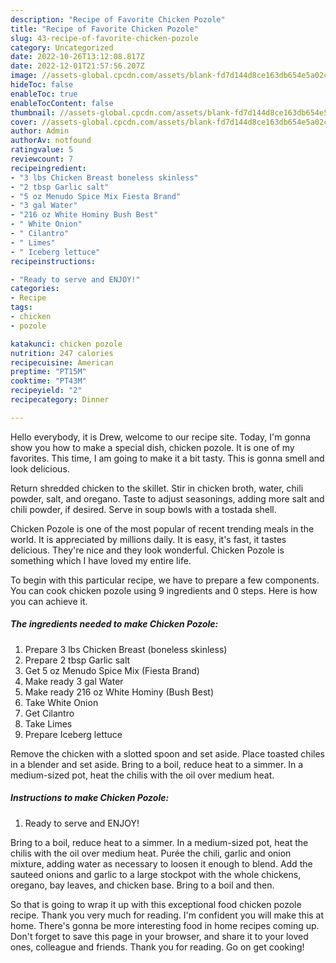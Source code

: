 ```yaml
---
description: "Recipe of Favorite Chicken Pozole"
title: "Recipe of Favorite Chicken Pozole"
slug: 43-recipe-of-favorite-chicken-pozole
category: Uncategorized
date: 2022-10-26T13:12:08.817Z
date: 2022-12-01T21:57:56.207Z
image: //assets-global.cpcdn.com/assets/blank-fd7d144d8ce163db654e5a02c40b08a2775adb7897d16e4062681dc7e1b2800f.png
hideToc: false
enableToc: true
enableTocContent: false
thumbnail: //assets-global.cpcdn.com/assets/blank-fd7d144d8ce163db654e5a02c40b08a2775adb7897d16e4062681dc7e1b2800f.png
cover: //assets-global.cpcdn.com/assets/blank-fd7d144d8ce163db654e5a02c40b08a2775adb7897d16e4062681dc7e1b2800f.png
author: Admin
authorAv: notfound
ratingvalue: 5
reviewcount: 7
recipeingredient:
- "3 lbs Chicken Breast boneless skinless"
- "2 tbsp Garlic salt"
- "5 oz Menudo Spice Mix Fiesta Brand"
- "3 gal Water"
- "216 oz White Hominy Bush Best"
- " White Onion"
- " Cilantro"
- " Limes"
- " Iceberg lettuce"
recipeinstructions:

- "Ready to serve and ENJOY!"
categories:
- Recipe
tags:
- chicken
- pozole

katakunci: chicken pozole 
nutrition: 247 calories
recipecuisine: American
preptime: "PT15M"
cooktime: "PT43M"
recipeyield: "2"
recipecategory: Dinner

---
```



Hello everybody, it is Drew, welcome to our recipe site. Today, I'm gonna show you how to make a special dish, chicken pozole. It is one of my favorites. This time, I am going to make it a bit tasty. This is gonna smell and look delicious.

Return shredded chicken to the skillet. Stir in chicken broth, water, chili powder, salt, and oregano. Taste to adjust seasonings, adding more salt and chili powder, if desired. Serve in soup bowls with a tostada shell.

Chicken Pozole is one of the most popular of recent trending meals in the world. It is appreciated by millions daily. It is easy, it's fast, it tastes delicious. They're nice and they look wonderful. Chicken Pozole is something which I have loved my entire life.


To begin with this particular recipe, we have to prepare a few components. You can cook chicken pozole using 9 ingredients and 0 steps. Here is how you can achieve it.

<!--inarticleads1-->

##### The ingredients needed to make Chicken Pozole:

1. Prepare 3 lbs Chicken Breast (boneless skinless)
1. Prepare 2 tbsp Garlic salt
1. Get 5 oz Menudo Spice Mix (Fiesta Brand)
1. Make ready 3 gal Water
1. Make ready 216 oz White Hominy (Bush Best)
1. Take  White Onion
1. Get  Cilantro
1. Take  Limes
1. Prepare  Iceberg lettuce


Remove the chicken with a slotted spoon and set aside. Place toasted chiles in a blender and set aside. Bring to a boil, reduce heat to a simmer. In a medium-sized pot, heat the chilis with the oil over medium heat. 

<!--inarticleads2-->

##### Instructions to make Chicken Pozole:


1. Ready to serve and ENJOY!

Bring to a boil, reduce heat to a simmer. In a medium-sized pot, heat the chilis with the oil over medium heat. Purée the chili, garlic and onion mixture, adding water as necessary to loosen it enough to blend. Add the sauteed onions and garlic to a large stockpot with the whole chickens, oregano, bay leaves, and chicken base. Bring to a boil and then. 

So that is going to wrap it up with this exceptional food chicken pozole recipe. Thank you very much for reading. I'm confident you will make this at home. There's gonna be more interesting food in home recipes coming up. Don't forget to save this page in your browser, and share it to your loved ones, colleague and friends. Thank you for reading. Go on get cooking!
